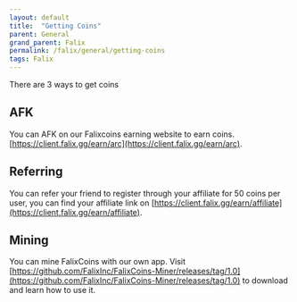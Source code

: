 ```yaml
---
layout: default
title:  "Getting Coins"
parent: General
grand_parent: Falix
permalink: /falix/general/getting-coins
tags: Falix
---
```


There are 3 ways to get coins

## AFK
You can AFK on our Falixcoins earning website to earn coins. [https://client.falix.gg/earn/arc](https://client.falix.gg/earn/arc).

## Referring
You can refer your friend to register through your affiliate for 50 coins per user, you can find your affiliate link on [https://client.falix.gg/earn/affiliate](https://client.falix.gg/earn/affiliate).

## Mining
You can mine FalixCoins with our own app. Visit [https://github.com/FalixInc/FalixCoins-Miner/releases/tag/1.0](https://github.com/FalixInc/FalixCoins-Miner/releases/tag/1.0) to download and learn how to use it.
